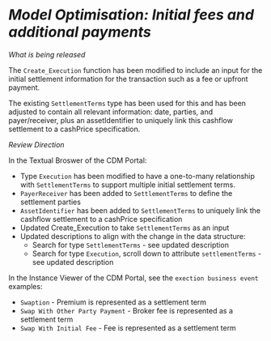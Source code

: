 # *Model Optimisation: Initial fees and additional payments*

_What is being released_

The `Create_Execution` function has been modified to include an input for the initial settlement information for the transaction such as a fee or upfront payment. 

The existing `SettlementTerms` type has been used for this and has been adjusted to contain all relevant information: date, parties, and payer/receiver, plus an assetIdentifier to uniquely link this cashflow settlement to a cashPrice specification.

_Review Direction_

In the Textual Broswer of the CDM Portal:

-  Type `Execution` has been modified to have a one-to-many relationship with `SettlementTerms` to support multiple initial settlement terms.
- `PayerReceiver` has been added to `SettlementTerms` to define the settlement parties 
- `AssetIdentifier` has been added to `SettlementTerms`  to uniquely link the cashflow settlement to a cashPrice specification
- Updated Create_Execution to take `SettlementTerms` as an input
- Updated descriptions to align with the change in the data structure:
  - Search for type `SettlementTerms` - see updated description
  - Search for type `Execution`, scroll down to attribute `settlementTerms` - see updated description

In the Instance Viewer of the CDM Portal, see the `exection business event` examples:

- `Swaption` - Premium is represented as a settlement term
- `Swap With Other Party Payment` - Broker fee is represented as a settlement term
- `Swap With Initial Fee` - Fee is represented as a settlement term
